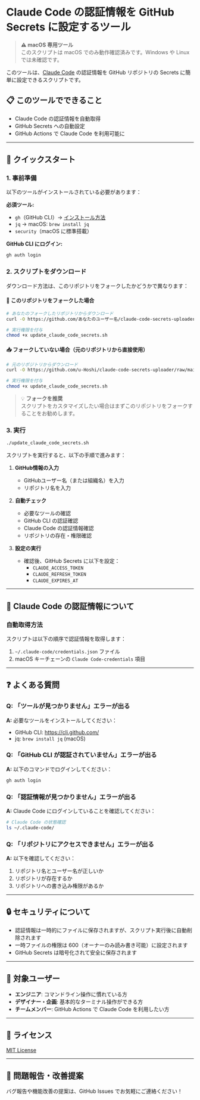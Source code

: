 # Claude Code の認証情報を GitHub Secrets に設定するツール

> **⚠️ macOS 専用ツール**  
> このスクリプトは macOS でのみ動作確認済みです。Windows や Linux では未確認です。

このツールは、[Claude Code](https://claude.ai/) の認証情報を GitHub リポジトリの Secrets に簡単に設定できるスクリプトです。

## 📋 このツールでできること

- Claude Code の認証情報を自動取得
- GitHub Secrets への自動設定
- GitHub Actions で Claude Code を利用可能に

---

## 🚀 クイックスタート

### 1. 事前準備

以下のツールがインストールされている必要があります：

**必須ツール:**
- `gh`（GitHub CLI）→ [インストール方法](https://cli.github.com/)
- `jq` → macOS: `brew install jq`
- `security`（macOS に標準搭載）

**GitHub CLI にログイン:**
```bash
gh auth login
```

### 2. スクリプトをダウンロード

ダウンロード方法は、このリポジトリをフォークしたかどうかで異なります：

#### 🍴 このリポジトリをフォークした場合
```bash
# あなたのフォークしたリポジトリからダウンロード
curl -O https://github.com/あなたのユーザー名/claude-code-secrets-uploader/raw/main/update_claude_code_secrets.sh

# 実行権限を付与
chmod +x update_claude_code_secrets.sh
```

#### 📥 フォークしていない場合（元のリポジトリから直接使用）
```bash
# 元のリポジトリからダウンロード
curl -O https://github.com/u-Hoshi/claude-code-secrets-uploader/raw/main/update_claude_code_secrets.sh

# 実行権限を付与
chmod +x update_claude_code_secrets.sh
```

> 💡 **フォークを推奨**  
> スクリプトをカスタマイズしたい場合はまずこのリポジトリをフォークすることをお勧めします。

### 3. 実行

```bash
./update_claude_code_secrets.sh
```

スクリプトを実行すると、以下の手順で進みます：

1. **GitHub情報の入力**
   - GitHubユーザー名（または組織名）を入力
   - リポジトリ名を入力

2. **自動チェック**
   - 必要なツールの確認
   - GitHub CLI の認証確認
   - Claude Code の認証情報確認
   - リポジトリの存在・権限確認

3. **設定の実行**
   - 確認後、GitHub Secrets に以下を設定：
     - `CLAUDE_ACCESS_TOKEN`
     - `CLAUDE_REFRESH_TOKEN`
     - `CLAUDE_EXPIRES_AT`

---

## 🔧 Claude Code の認証情報について

### 自動取得方法

スクリプトは以下の順序で認証情報を取得します：

1. `~/.claude-code/credentials.json` ファイル
2. macOS キーチェーンの `Claude Code-credentials` 項目



---

## ❓ よくある質問

### Q: 「ツールが見つかりません」エラーが出る
**A:** 必要なツールをインストールしてください：
- GitHub CLI: https://cli.github.com/
- jq: `brew install jq` (macOS)

### Q: 「GitHub CLI が認証されていません」エラーが出る
**A:** 以下のコマンドでログインしてください：
```bash
gh auth login
```

### Q: 「認証情報が見つかりません」エラーが出る
**A:** Claude Code にログインしていることを確認してください：
```bash
# Claude Code の状態確認
ls ~/.claude-code/
```

### Q: 「リポジトリにアクセスできません」エラーが出る
**A:** 以下を確認してください：
1. リポジトリ名とユーザー名が正しいか
2. リポジトリが存在するか
3. リポジトリへの書き込み権限があるか

---

## 🔒 セキュリティについて

- 認証情報は一時的にファイルに保存されますが、スクリプト実行後に自動削除されます
- 一時ファイルの権限は 600（オーナーのみ読み書き可能）に設定されます
- GitHub Secrets は暗号化されて安全に保存されます

---

## 🤝 対象ユーザー

- **エンジニア**: コマンドライン操作に慣れている方
- **デザイナー・企画**: 基本的なターミナル操作ができる方
- **チームメンバー**: GitHub Actions で Claude Code を利用したい方

---

## 📄 ライセンス

[MIT License](LICENSE)

---

## 🐛 問題報告・改善提案

バグ報告や機能改善の提案は、GitHub Issues でお気軽にご連絡ください！
